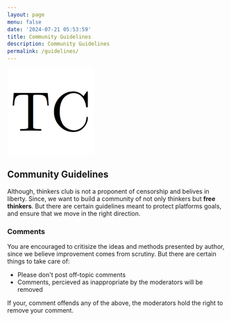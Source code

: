 ```yaml
---
layout: page
menu: false
date: '2024-07-21 05:53:59'
title: Community Guidelines
description: Community Guidelines
permalink: /guidelines/
---
```


<img class="img-rounded" src="/assets/img/uploads/thinkersclub.png" alt="Thinkers Club logo" width="200">

## Community Guidelines

Although, thinkers club is not a proponent of censorship and belives in liberty. Since, we want to build a community of not only thinkers but **free thinkers**. But there are certain guidelines meant to protect platforms goals, and ensure that we move in the right direction.

### Comments

You are encouraged to critisize the ideas and methods presented by author, since we believe improvement comes from scrutiny. But there are certain things to take care of:

- Please don't post off-topic comments
- Comments, percieved as inappropriate by the moderators will be removed

If your, comment offends any of the above, the moderators hold the right to remove your comment.
